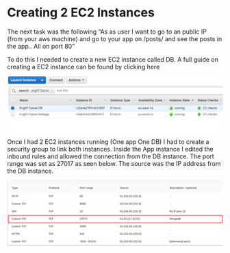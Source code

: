 # Creating 2 EC2 Instances

The next task was the following “As as user I want to go to an public IP (from your aws machine) and go to your app on /posts/ and see the posts in the app.. All on port 80”

To do this I needed to create a new EC2 instance called DB.  A full guide on creating a EC2 instance can be found by clicking here

![1](images/1.png)

Once I had 2 EC2 instances running (One app One DB) I had to create a security group to link both instances. Inside the App instance I edited the inbound rules and allowed the connection from the DB instance. The port range was set as 27017 as seen below. The source was the IP address from the DB instance.

![2](images/2.png)

